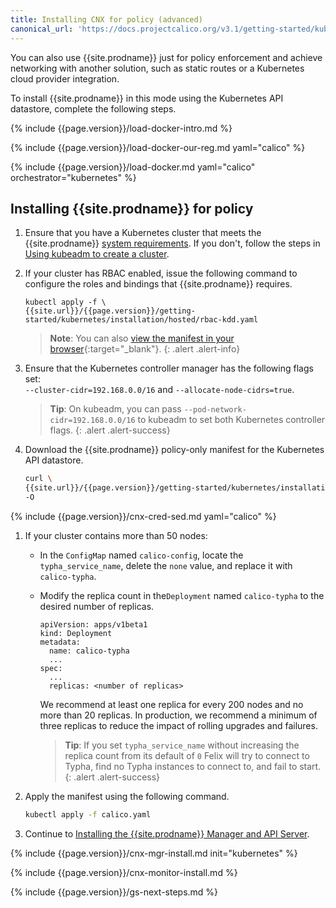```yaml
---
title: Installing CNX for policy (advanced)
canonical_url: 'https://docs.projectcalico.org/v3.1/getting-started/kubernetes/installation/other'
---
```


You can also use {{site.prodname}} just for policy enforcement and achieve networking 
with another solution, such as static routes or a Kubernetes cloud provider integration. 

To install {{site.prodname}} in this mode using the Kubernetes API datastore,
complete the following steps.

{% include {{page.version}}/load-docker-intro.md %}

{% include {{page.version}}/load-docker-our-reg.md yaml="calico" %}

{% include {{page.version}}/load-docker.md yaml="calico" orchestrator="kubernetes" %}

## <a name="install-cnx"></a>Installing {{site.prodname}} for policy

1. Ensure that you have a Kubernetes cluster that meets the 
   {{site.prodname}} [system requirements](../requirements). If you don't, 
   follow the steps in [Using kubeadm to create a cluster](http://kubernetes.io/docs/getting-started-guides/kubeadm/).

1. If your cluster has RBAC enabled, issue the following command to 
   configure the roles and bindings that {{site.prodname}} requires.

   ```
   kubectl apply -f \
   {{site.url}}/{{page.version}}/getting-started/kubernetes/installation/hosted/rbac-kdd.yaml
   ```
   > **Note**: You can also 
   > [view the manifest in your browser](hosted/rbac-kdd.yaml){:target="_blank"}.
   {: .alert .alert-info}

1. Ensure that the Kubernetes controller manager has the following flags
   set: <br>
   `--cluster-cidr=192.168.0.0/16` and `--allocate-node-cidrs=true`. 

   > **Tip**: On kubeadm, you can pass `--pod-network-cidr=192.168.0.0/16` 
   > to kubeadm to set both Kubernetes controller flags.
   {: .alert .alert-success}

1. Download the {{site.prodname}} policy-only manifest for the Kubernetes API datastore.
   
   ```bash
   curl \
   {{site.url}}/{{page.version}}/getting-started/kubernetes/installation/hosted/kubernetes-datastore/policy-only/1.7/calico.yaml \
   -O
   ```
   
{% include {{page.version}}/cnx-cred-sed.md yaml="calico" %}
   
1. If your cluster contains more than 50 nodes:

   - In the `ConfigMap` named `calico-config`, locate the `typha_service_name`,
     delete the `none` value, and replace it with `calico-typha`.

   - Modify the replica count in the`Deployment` named `calico-typha`
     to the desired number of replicas.
    
     ```
     apiVersion: apps/v1beta1
     kind: Deployment
     metadata:
       name: calico-typha
       ...
     spec:
       ...
       replicas: <number of replicas>
     ```
   
     We recommend at least one replica for every 200 nodes and no more than 
     20 replicas. In production, we recommend a minimum of three replicas to reduce 
     the impact of rolling upgrades and failures.

     > **Tip**: If you set `typha_service_name` without increasing the replica 
     > count from its default of `0` Felix will try to connect to Typha, find no 
     > Typha instances to connect to, and fail to start.
     {: .alert .alert-success}

1. Apply the manifest using the following command.

   ```bash
   kubectl apply -f calico.yaml
   ```

1. Continue to [Installing the {{site.prodname}} Manager and API Server](#install-cnx-mgr).
   
{% include {{page.version}}/cnx-mgr-install.md init="kubernetes" %}

{% include {{page.version}}/cnx-monitor-install.md %}

{% include {{page.version}}/gs-next-steps.md %}